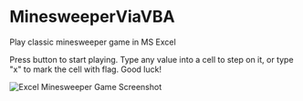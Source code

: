 # MinesweeperViaVBA
Play classic minesweeper game in MS Excel

Press button to start playing. Type any value into a cell to step on it, or type "x" to mark the cell with flag.
Good luck!

![Excel Minesweeper Game Screenshot](https://raw.githubusercontent.com/navferty/MinesweeperViaVBA/master/MinesweeperViaVBA.jpg)